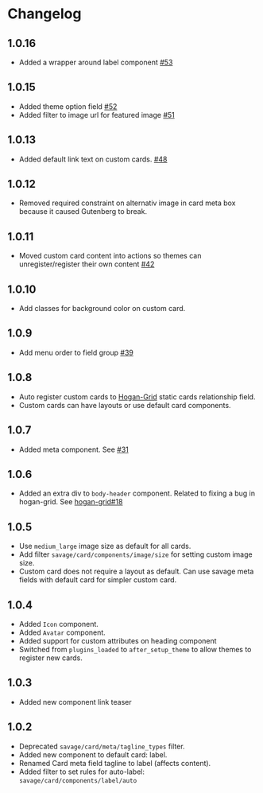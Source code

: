 # Changelog

## 1.0.16
- Added a wrapper around label component [#53](https://github.com/DekodeInteraktiv/savage-cards/pull/53)

## 1.0.15
- Added theme option field [#52](https://github.com/DekodeInteraktiv/savage-cards/pull/52)
- Added filter to image url for featured image [#51](https://github.com/DekodeInteraktiv/savage-cards/pull/51)

## 1.0.13
- Added default link text on custom cards. [#48](https://github.com/DekodeInteraktiv/savage-cards/pull/48)

## 1.0.12
- Removed required constraint on alternativ image in card meta box because it caused Gutenberg to break.

## 1.0.11
- Moved custom card content into actions so themes can unregister/register their own content [#42](https://github.com/DekodeInteraktiv/savage-cards/pull/42)

## 1.0.10
- Add classes for background color on custom card.

## 1.0.9
- Add menu order to field group [#39](https://github.com/DekodeInteraktiv/savage-cards/pull/39)

## 1.0.8
- Auto register custom cards to [Hogan-Grid](https://github.com/DekodeInteraktiv/hogan-grid) static cards relationship field.
- Custom cards can have layouts or use default card components.

## 1.0.7
- Added meta component. See [#31](https://github.com/DekodeInteraktiv/savage-cards/pull/31)

## 1.0.6
- Added an extra div to `body-header` component. Related to fixing a bug in hogan-grid. See [hogan-grid#18](https://github.com/DekodeInteraktiv/hogan-grid/issues/18)

## 1.0.5
- Use `medium_large` image size as default for all cards.
- Add filter `savage/card/components/image/size` for setting custom image size.
- Custom card does not require a layout as default. Can use savage meta fields with default card for simpler custom card.

## 1.0.4
- Added `Icon` component.
- Added `Avatar` component.
- Added support for custom attributes on heading component
- Switched from `plugins_loaded` to `after_setup_theme` to allow themes to register new cards.

## 1.0.3
- Added new component link teaser

## 1.0.2
- Deprecated `savage/card/meta/tagline_types` filter.
- Added new component to default card: label.
- Renamed Card meta field tagline to label (affects content).
- Added filter to set rules for auto-label: `savage/card/components/label/auto`
